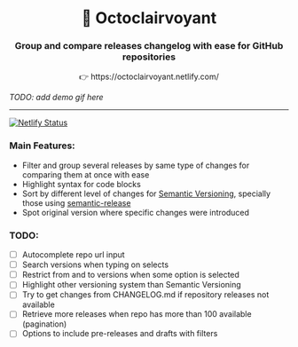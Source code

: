 <div align="center">
  <h1>🔮 Octoclairvoyant</h1>
  <h3>Group and compare releases changelog with ease for GitHub repositories</h3>
  <p>👉 https://octoclairvoyant.netlify.com/</p>
</div>

_TODO: add demo gif here_

<hr>

[![Netlify Status](https://api.netlify.com/api/v1/badges/326eb771-b2ab-415d-9c05-f9ee4417b359/deploy-status)](https://app.netlify.com/sites/github-clairvoyance/deploys)

### Main Features:

- Filter and group several releases by same type of changes for comparing them at once with ease
- Highlight syntax for code blocks
- Sort by different level of changes for [Semantic Versioning](https://semver.org/), specially those using [semantic-release](https://semantic-release.gitbook.io/semantic-release/)
- Spot original version where specific changes were introduced

### TODO:

- [ ] Autocomplete repo url input
- [ ] Search versions when typing on selects
- [ ] Restrict from and to versions when some option is selected
- [ ] Highlight other versioning system than Semantic Versioning
- [ ] Try to get changes from CHANGELOG.md if repository releases not available
- [ ] Retrieve more releases when repo has more than 100 available (pagination)
- [ ] Options to include pre-releases and drafts with filters
